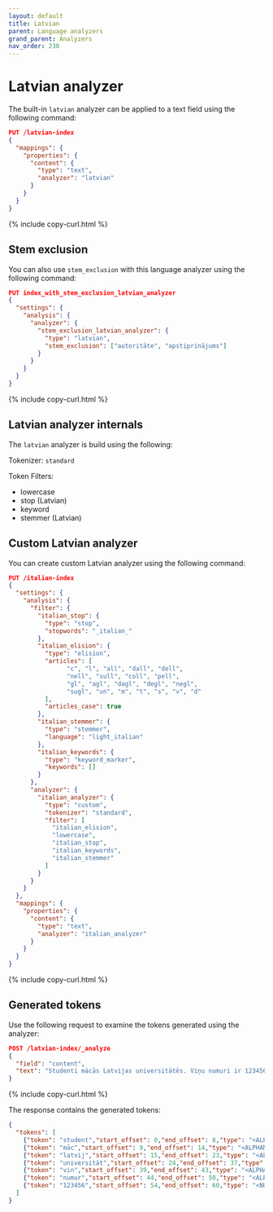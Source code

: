 ```yaml
---
layout: default
title: Latvian
parent: Language analyzers
grand_parent: Analyzers
nav_order: 230
---
```


# Latvian analyzer

The built-in `latvian` analyzer can be applied to a text field using the following command:

```json
PUT /latvian-index
{
  "mappings": {
    "properties": {
      "content": {
        "type": "text",
        "analyzer": "latvian"
      }
    }
  }
}
```
{% include copy-curl.html %}

## Stem exclusion

You can also use `stem_exclusion` with this language analyzer using the following command:

```json
PUT index_with_stem_exclusion_latvian_analyzer
{
  "settings": {
    "analysis": {
      "analyzer": {
        "stem_exclusion_latvian_analyzer": {
          "type": "latvian",
          "stem_exclusion": ["autoritāte", "apstiprinājums"]
        }
      }
    }
  }
}
```
{% include copy-curl.html %}

## Latvian analyzer internals

The `latvian` analyzer is build using the following:

Tokenizer: `standard`

Token Filters:
- lowercase
- stop (Latvian)
- keyword
- stemmer (Latvian)

## Custom Latvian analyzer

You can create custom Latvian analyzer using the following command:

```json
PUT /italian-index
{
  "settings": {
    "analysis": {
      "filter": {
        "italian_stop": {
          "type": "stop",
          "stopwords": "_italian_"
        },
        "italian_elision": {
          "type": "elision",
          "articles": [
                "c", "l", "all", "dall", "dell",
                "nell", "sull", "coll", "pell",
                "gl", "agl", "dagl", "degl", "negl",
                "sugl", "un", "m", "t", "s", "v", "d"
          ],
          "articles_case": true
        },
        "italian_stemmer": {
          "type": "stemmer",
          "language": "light_italian"
        },
        "italian_keywords": {
          "type": "keyword_marker",
          "keywords": []
        }
      },
      "analyzer": {
        "italian_analyzer": {
          "type": "custom",
          "tokenizer": "standard",
          "filter": [
            "italian_elision",
            "lowercase",
            "italian_stop",
            "italian_keywords",
            "italian_stemmer"
          ]
        }
      }
    }
  },
  "mappings": {
    "properties": {
      "content": {
        "type": "text",
        "analyzer": "italian_analyzer"
      }
    }
  }
}
```
{% include copy-curl.html %}

## Generated tokens

Use the following request to examine the tokens generated using the analyzer:

```json
POST /latvian-index/_analyze
{
  "field": "content",
  "text": "Studenti mācās Latvijas universitātēs. Viņu numuri ir 123456."
}
```
{% include copy-curl.html %}

The response contains the generated tokens:

```json
{
  "tokens": [
    {"token": "student","start_offset": 0,"end_offset": 8,"type": "<ALPHANUM>","position": 0},
    {"token": "māc","start_offset": 9,"end_offset": 14,"type": "<ALPHANUM>","position": 1},
    {"token": "latvij","start_offset": 15,"end_offset": 23,"type": "<ALPHANUM>","position": 2},
    {"token": "universitāt","start_offset": 24,"end_offset": 37,"type": "<ALPHANUM>","position": 3},
    {"token": "vin","start_offset": 39,"end_offset": 43,"type": "<ALPHANUM>","position": 4},
    {"token": "numur","start_offset": 44,"end_offset": 50,"type": "<ALPHANUM>","position": 5},
    {"token": "123456","start_offset": 54,"end_offset": 60,"type": "<NUM>","position": 7}
  ]
}
```